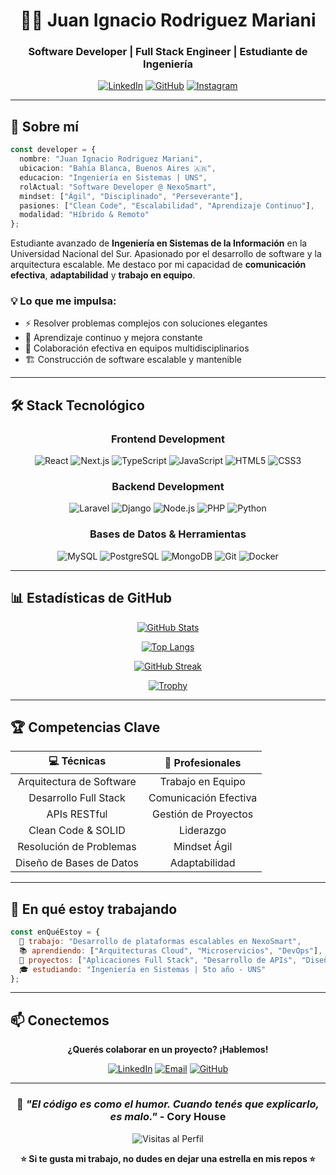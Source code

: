 <div align="center">

# 👨‍💻 Juan Ignacio Rodriguez Mariani

### Software Developer | Full Stack Engineer | Estudiante de Ingeniería

[![LinkedIn](https://img.shields.io/badge/LinkedIn-0077B5?style=for-the-badge&logo=linkedin&logoColor=white)](https://www.linkedin.com/in/juan-ignacio-rodriguez-mariani/)
[![GitHub](https://img.shields.io/badge/GitHub-100000?style=for-the-badge&logo=github&logoColor=white)](https://github.com/JuanIRMariani)
[![Instagram](https://img.shields.io/badge/Instagram-E4405F?style=for-the-badge&logo=instagram&logoColor=white)](https://www.instagram.com/juanirmariani/)

</div>

---

## 🚀 Sobre mí

```typescript
const developer = {
  nombre: "Juan Ignacio Rodriguez Mariani",
  ubicacion: "Bahía Blanca, Buenos Aires 🇦🇷",
  educacion: "Ingeniería en Sistemas | UNS",
  rolActual: "Software Developer @ NexoSmart",
  mindset: ["Ágil", "Disciplinado", "Perseverante"],
  pasiones: ["Clean Code", "Escalabilidad", "Aprendizaje Continuo"],
  modalidad: "Híbrido & Remoto"
};
```

Estudiante avanzado de **Ingeniería en Sistemas de la Información** en la Universidad Nacional del Sur. Apasionado por el desarrollo de software y la arquitectura escalable. Me destaco por mi capacidad de **comunicación efectiva**, **adaptabilidad** y **trabajo en equipo**.

### 💡 Lo que me impulsa:
- ⚡ Resolver problemas complejos con soluciones elegantes
- 🎯 Aprendizaje continuo y mejora constante
- 🤝 Colaboración efectiva en equipos multidisciplinarios
- 🏗️ Construcción de software escalable y mantenible

---

## 🛠️ Stack Tecnológico

<div align="center">

### Frontend Development
![React](https://img.shields.io/badge/React-20232A?style=for-the-badge&logo=react&logoColor=61DAFB)
![Next.js](https://img.shields.io/badge/Next.js-000000?style=for-the-badge&logo=nextdotjs&logoColor=white)
![TypeScript](https://img.shields.io/badge/TypeScript-007ACC?style=for-the-badge&logo=typescript&logoColor=white)
![JavaScript](https://img.shields.io/badge/JavaScript-F7DF1E?style=for-the-badge&logo=javascript&logoColor=black)
![HTML5](https://img.shields.io/badge/HTML5-E34F26?style=for-the-badge&logo=html5&logoColor=white)
![CSS3](https://img.shields.io/badge/CSS3-1572B6?style=for-the-badge&logo=css3&logoColor=white)

### Backend Development
![Laravel](https://img.shields.io/badge/Laravel-FF2D20?style=for-the-badge&logo=laravel&logoColor=white)
![Django](https://img.shields.io/badge/Django-092E20?style=for-the-badge&logo=django&logoColor=white)
![Node.js](https://img.shields.io/badge/Node.js-339933?style=for-the-badge&logo=nodedotjs&logoColor=white)
![PHP](https://img.shields.io/badge/PHP-777BB4?style=for-the-badge&logo=php&logoColor=white)
![Python](https://img.shields.io/badge/Python-3776AB?style=for-the-badge&logo=python&logoColor=white)

### Bases de Datos & Herramientas
![MySQL](https://img.shields.io/badge/MySQL-4479A1?style=for-the-badge&logo=mysql&logoColor=white)
![PostgreSQL](https://img.shields.io/badge/PostgreSQL-316192?style=for-the-badge&logo=postgresql&logoColor=white)
![MongoDB](https://img.shields.io/badge/MongoDB-47A248?style=for-the-badge&logo=mongodb&logoColor=white)
![Git](https://img.shields.io/badge/Git-F05032?style=for-the-badge&logo=git&logoColor=white)
![Docker](https://img.shields.io/badge/Docker-2496ED?style=for-the-badge&logo=docker&logoColor=white)

</div>

---

## 📊 Estadísticas de GitHub

<div align="center">

[![GitHub Stats](https://github-readme-stats.vercel.app/api?username=JuanIRMariani&show_icons=true&theme=radical&include_all_commits=true&count_private=true&hide_border=true&bg_color=0D1117)](https://github.com/JuanIRMariani)

[![Top Langs](https://github-readme-stats.vercel.app/api/top-langs/?username=JuanIRMariani&layout=compact&langs_count=8&theme=radical&hide_border=true&bg_color=0D1117)](https://github.com/JuanIRMariani)

[![GitHub Streak](https://streak-stats.demolab.com/?user=JuanIRMariani&theme=radical&hide_border=true&background=0D1117&ring=FF6B6B&fire=FF6B6B&currStreakLabel=FF6B6B)](https://github.com/JuanIRMariani)

[![Trophy](https://github-profile-trophy.vercel.app/?username=JuanIRMariani&theme=radical&no-frame=true&no-bg=true&margin-w=4&column=7)](https://github.com/JuanIRMariani)

</div>

---

## 🏆 Competencias Clave

<div align="center">

| 💻 **Técnicas** | 🤝 **Profesionales** |
|:---:|:---:|
| Arquitectura de Software | Trabajo en Equipo |
| Desarrollo Full Stack | Comunicación Efectiva |
| APIs RESTful | Gestión de Proyectos |
| Clean Code & SOLID | Liderazgo |
| Resolución de Problemas | Mindset Ágil |
| Diseño de Bases de Datos | Adaptabilidad |

</div>

---

## 🎯 En qué estoy trabajando

```javascript
const enQuéEstoy = {
  💼 trabajo: "Desarrollo de plataformas escalables en NexoSmart",
  📚 aprendiendo: ["Arquitecturas Cloud", "Microservicios", "DevOps"],
  🔨 proyectos: ["Aplicaciones Full Stack", "Desarrollo de APIs", "Diseño de Sistemas"],
  🎓 estudiando: "Ingeniería en Sistemas | 5to año - UNS"
};
```

---

## 📫 Conectemos

<div align="center">

**¿Querés colaborar en un proyecto? ¡Hablemos!**

[![LinkedIn](https://img.shields.io/badge/LinkedIn-Conectar-0077B5?style=for-the-badge&logo=linkedin&logoColor=white)](https://www.linkedin.com/in/juan-ignacio-rodriguez-mariani/)
[![Email](https://img.shields.io/badge/Email-Contactar-D14836?style=for-the-badge&logo=gmail&logoColor=white)](mailto:juanirmariani@gmail.com)
[![GitHub](https://img.shields.io/badge/GitHub-Seguir-100000?style=for-the-badge&logo=github&logoColor=white)](https://github.com/JuanIRMariani)

</div>

---

<div align="center">

### 💭 *"El código es como el humor. Cuando tenés que explicarlo, es malo."* - Cory House

![Visitas al Perfil](https://komarev.com/ghpvc/?username=JuanIRMariani&color=blueviolet&style=for-the-badge&label=Visitas)

**⭐ Si te gusta mi trabajo, no dudes en dejar una estrella en mis repos ⭐**

</div>
